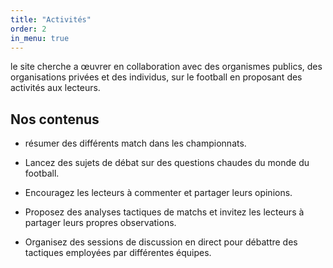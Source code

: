 ```yaml
---
title: "Activités"
order: 2
in_menu: true
---
```

le site cherche a œuvrer en collaboration avec des organismes publics, des organisations privées et des individus, sur le football en proposant des activités aux lecteurs. 

## Nos contenus 

- résumer des différents match dans les championnats. 

- Lancez des sujets de débat sur des questions chaudes du monde du football.

- Encouragez les lecteurs à commenter et partager leurs opinions.
- Proposez des analyses tactiques de matchs et invitez les lecteurs à partager leurs propres observations.
- Organisez des sessions de discussion en direct pour débattre des tactiques employées par différentes équipes. 